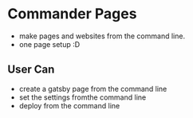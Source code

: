 # Commander Pages
- make pages and websites from the command line.
- one page setup :D

## User Can
- create a gatsby page from the command line
- set the settings fromthe command line
- deploy from the command line
